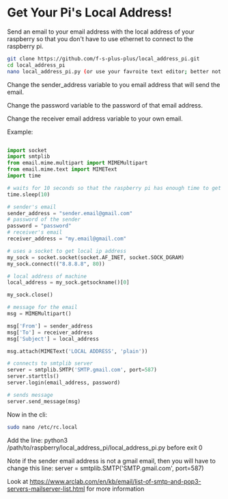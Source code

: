 # Get Your Pi's Local Address!
Send an email to your email address with the local address of your raspberry so that you don't have to use ethernet to connect to the raspberry pi.


```bash
git clone https://github.com/f-s-plus-plus/local_address_pi.git
cd local_address_pi
nano local_address_pi.py (or use your favroite text editor; better not be vim tho)
```

Change the sender_address variable to you email address that will send the email.

Change the password variable to the password of that email address.

Change the receiver email address variable to your own email.

Example:

```python

import socket
import smtplib
from email.mime.multipart import MIMEMultipart
from email.mime.text import MIMEText
import time

# waits for 10 seconds so that the raspberry pi has enough time to get a local ip address
time.sleep(10)

# sender's email
sender_address = "sender.email@gmail.com"
# password of the sender
password = "password"
# receiver's email
receiver_address = "my.email@gmail.com"

# uses a socket to get local ip address
my_sock = socket.socket(socket.AF_INET, socket.SOCK_DGRAM)
my_sock.connect(("8.8.8.8", 80))

# local address of machine
local_address = my_sock.getsockname()[0]

my_sock.close()

# message for the email
msg = MIMEMultipart()

msg['From'] = sender_address
msg['To'] = receiver_address
msg['Subject'] = local_address

msg.attach(MIMEText('LOCAL ADDRESS', 'plain'))

# connects to smtplib server
server = smtplib.SMTP('SMTP.gmail.com', port=587)
server.starttls()
server.login(email_address, password)

# sends message
server.send_message(msg)

```

Now in the cli: 

```bash
sudo nano /etc/rc.local
```

Add the line:
python3 /path/to/raspberry/local_address_pi/local_address_pi.py before exit 0


Note if the sender email address is not a gmail email, then you will have to change this line:
server = smtplib.SMTP('SMTP.gmail.com', port=587) 

Look at https://www.arclab.com/en/kb/email/list-of-smtp-and-pop3-servers-mailserver-list.html for more information
